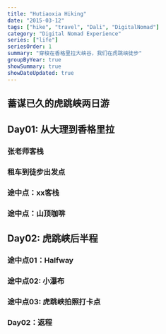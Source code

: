 ```yaml
---
title: "Hutiaoxia Hiking"
date: "2015-03-12"
tags: ["hike", "travel", "Dali", "DigitalNomad"]
category: "Digital Nomad Experience"
series: ["life"]
seriesOrder: 1
summary: "穿梭在香格里拉大峡谷，我们在虎跳峡徒步"
groupByYear: true
showSummary: true
showDateUpdated: true
---
```


## 蓄谋已久的虎跳峡两日游

##  Day01: 从大理到香格里拉

### 张老师客栈

### 租车到徒步出发点

### 途中点：xx客栈

### 途中点：山顶咖啡

## Day02: 虎跳峡后半程

### 途中点01：Halfway

### 途中点02: 小瀑布

### 途中点03: 虎跳峡拍照打卡点

### Day02：返程